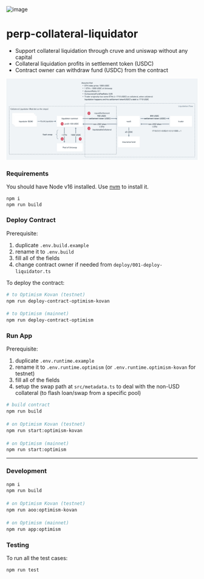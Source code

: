 ![image](https://user-images.githubusercontent.com/105896/166617434-046adb58-a6ef-4964-b542-a82906c2f4d5.png)

# perp-collateral-liquidator

* Support collateral liquidation through cruve and uniswap without any capital
* Collateral liquidation profits in settlement token (USDC)
* Contract owner can withdraw fund (USDC) from the contract

![image](./flow.png)

### Requirements

You should have Node v16 installed. Use [nvm](https://github.com/nvm-sh/nvm) to install it.

```
npm i
npm run build
```

### Deploy Contract

Prerequisite:
1. duplicate `.env.build.example`
2. rename it to `.env.build`
3. fill all of the fields
4. change contract owner if needed from `deploy/001-deploy-liquidator.ts`

To deploy the contract:

```bash
# to Optimism Kovan (testnet)
npm run deploy-contract-optimism-kovan

# to Optimism (mainnet)
npm run deploy-contract-optimism
```

### Run App

Prerequisite:
1. duplicate `.env.runtime.example`
2. rename it to `.env.runtime.optimism` (or `.env.runtime.optimism-kovan` for testnet)
3. fill all of the fields
4. setup the swap path at `src/metadata.ts` to deal with the non-USD collateral (to flash loan/swap from a specific pool)

```bash
# build contract
npm run build

# on Optimism Kovan (testnet)
npm run start:optimism-kovan

# on Optimism (mainnet)
npm run start:optimism
```

---

### Development

```bash
npm i
npm run build

# on Optimism Kovan (testnet)
npm run aoo:optimism-kovan

# on Optimism (mainnet)
npm run app:optimism
```

### Testing

To run all the test cases:

```bash
npm run test
```
